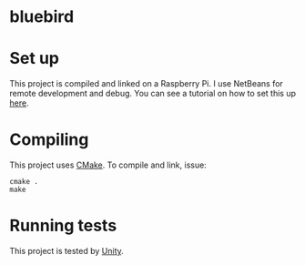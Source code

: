 # bluebird

# Set up

This project is compiled and linked on a Raspberry Pi.
I use NetBeans for remote development and debug. You can see a tutorial on how to set this up [here](http://ihassin.github.io/mac%20os%20x/gnu/netbeans/remote%20compilation/remote%20debugging/remote%20execution/raspberry%20pi/rpi/2018/01/24/remote-execution-mac-raspberrypi.html).

# Compiling

This project uses [CMake](https://cmake.org/).
To compile and link, issue:

```
cmake .
make
```

# Running tests

This project is tested by [Unity](https://github.com/ThrowTheSwitch/Unity).

